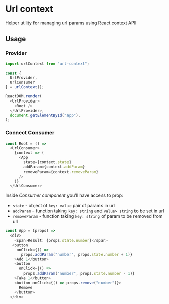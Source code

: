 # Url context
Helper utility for managing url params using React context API

## Usage
### Provider
```javascript
import urlContext from "url-context";

const {
  UrlProvider,
  UrlConsumer
} = urlContext();

ReactDOM.render(
  <UrlProvider>
    <Root />
  </UrlProvider>,
  document.getElementById("app"),
);

```

### Connect Consumer
```javascript
const Root = () =>
  <UrlConsumer>
    {context => (
      <App
        state={context.state}
        addParam={context.addParam}
        removeParam={context.removeParam}
      />
    )}
  </UrlConsumer>
```
Inside _Consumer component_ you'll have access to prop:
- `state` - object of `key: value` pair of params in url
- `addParam` - function taking `key: string` and `value> string` to be set in url
- `removeParam` - function taking `key: string` of param to be removed from url
```javascript
const App = (props) =>
  <div>
    <span>Result: {props.state.number}</span>
   <button
     onClick={() =>
       props.addParam("number", props.state.number + 1)}
    >Add 1</button>
    <button
      onClick={() =>
        props.addParam("number", props.state.number - 1)}
    >Take 1</button>
    <button onClick={() => props.remove("number")}>
      Remove
    </button>
  </div>
```